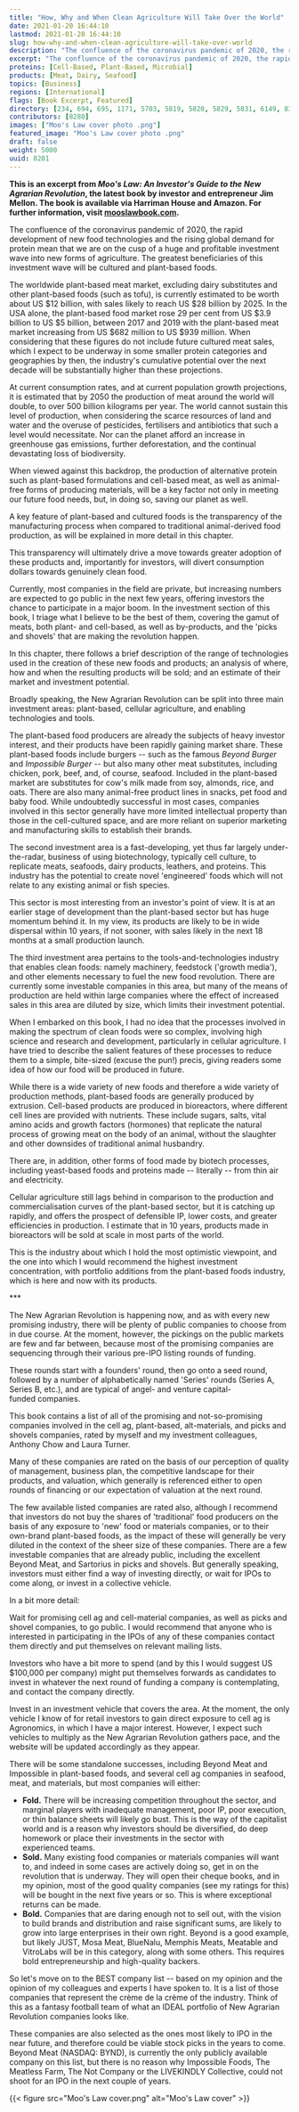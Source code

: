 ```yaml
---
title: "How, Why and When Clean Agriculture Will Take Over the World"
date: 2021-01-20 16:44:10
lastmod: 2021-01-20 16:44:10
slug: how-why-and-when-clean-agriculture-will-take-over-world
description: "The confluence of the coronavirus pandemic of 2020, the rapid development of new food technologies and the rising global demand for protein mean that we are on the cusp of a huge and profitable investment wave into new forms of agriculture. The greatest beneficiaries of this investment wave will be cultured and plant-based foods."
excerpt: "The confluence of the coronavirus pandemic of 2020, the rapid development of new food technologies and the rising global demand for protein mean that we are on the cusp of a huge and profitable investment wave into new forms of agriculture. The greatest beneficiaries of this investment wave will be cultured and plant-based foods."
proteins: [Cell-Based, Plant-Based, Microbial]
products: [Meat, Dairy, Seafood]
topics: [Business]
regions: [International]
flags: [Book Excerpt, Featured]
directory: [234, 694, 695, 1171, 5703, 5819, 5820, 5829, 5831, 6149, 8345]
contributors: [8280]
images: ["Moo's Law cover photo .png"]
featured_image: "Moo's Law cover photo .png"
draft: false
weight: 5000
uuid: 8281
---
```

**This is an excerpt from *Moo's Law: An Investor's Guide to the New
Agrarian Revolution*, the latest book by investor and entrepreneur Jim
Mellon. The book is available via Harriman House and Amazon. For further
information, visit [mooslawbook.com](https://mooslawbook.com/).**

The confluence of the coronavirus pandemic of 2020, the rapid
development of new food technologies and the rising global demand for
protein mean that we are on the cusp of a huge and profitable investment
wave into new forms of agriculture. The greatest beneficiaries of this
investment wave will be cultured and plant-based foods.

The worldwide plant-based meat market, excluding dairy substitutes and
other plant-based foods (such as tofu), is currently estimated to be
worth about US \$12 billion, with sales likely to reach US \$28 billion
by 2025. In the USA alone, the plant-based food market rose 29 per cent
from US \$3.9 billion to US \$5 billion, between 2017 and 2019 with the
plant-based meat market increasing from US \$682 million to US \$939
million. When considering that these figures do not include future
cultured meat sales, which I expect to be underway in some smaller
protein categories and geographies by then, the industry's cumulative
potential over the next decade will be substantially higher than
these projections.

At current consumption rates, and at current population growth
projections, it is estimated that by 2050 the production of meat around
the world will double, to over 500 billion kilograms per year. The world
cannot sustain this level of production, when considering the scarce
resources of land and water and the overuse of pesticides, fertilisers
and antibiotics that such a level would necessitate. Nor can the planet
afford an increase in greenhouse gas emissions, further deforestation,
and the continual devastating loss of biodiversity.

When viewed against this backdrop, the production of alternative protein
such as plant-based formulations and cell-based meat, as well as
animal-free forms of producing materials, will be a key factor not only
in meeting our future food needs, but, in doing so, saving our planet
as well.

A key feature of plant-based and cultured foods is the transparency of
the manufacturing process when compared to traditional animal-derived
food production, as will be explained in more detail in this chapter.

This transparency will ultimately drive a move towards greater adoption
of these products and, importantly for investors, will divert
consumption dollars towards genuinely clean food.

Currently, most companies in the field are private, but increasing
numbers are expected to go public in the next few years, offering
investors the chance to participate in a major boom. In the investment
section of this book, I triage what I believe to be the best of them,
covering the gamut of meats, both plant- and cell-based, as well as
by-products, and the 'picks and shovels' that are making the
revolution happen.

In this chapter, there follows a brief description of the range of
technologies used in the creation of these new foods and products; an
analysis of where, how and when the resulting products will be sold; and
an estimate of their market and investment potential.

Broadly speaking, the New Agrarian Revolution can be split into three
main investment areas: plant-based, cellular agriculture, and enabling
technologies and tools.

The plant-based food producers are already the subjects of heavy
investor interest, and their products have been rapidly gaining market
share. These plant-based foods include burgers -- such as the famous
*Beyond Burger* and *Impossible Burger* -- but also many other meat
substitutes, including chicken, pork, beef, and, of course, seafood.
Included in the plant-based market are substitutes for cow's milk made
from soy, almonds, rice, and oats. There are also many animal-free
product lines in snacks, pet food and baby food. While undoubtedly
successful in most cases, companies involved in this sector generally
have more limited intellectual property than those in the cell-cultured
space, and are more reliant on superior marketing and manufacturing
skills to establish their brands.

The second investment area is a fast-developing, yet thus far largely
under-the-radar, business of using biotechnology, typically cell
culture, to replicate meats, seafoods, dairy products, leathers, and
proteins. This industry has the potential to create novel 'engineered'
foods which will not relate to any existing animal or fish species.

This sector is most interesting from an investor's point of view. It is
at an earlier stage of development than the plant-based sector but has
huge momentum behind it. In my view, its products are likely to be in
wide dispersal within 10 years, if not sooner, with sales likely in the
next 18 months at a small production launch.

The third investment area pertains to the tools-and-technologies
industry that enables clean foods: namely machinery, feedstock ('growth
media'), and other elements necessary to fuel the new food revolution.
There are currently some investable companies in this area, but many of
the means of production are held within large companies where the effect
of increased sales in this area are diluted by size, which limits their
investment potential.

When I embarked on this book, I had no idea that the processes involved
in making the spectrum of clean foods were so complex, involving high
science and research and development, particularly in cellular
agriculture. I have tried to describe the salient features of these
processes to reduce them to a simple, bite-sized (excuse the pun!)
precis, giving readers some idea of how our food will be produced
in future.

While there is a wide variety of new foods and therefore a wide variety
of production methods, plant-based foods are generally produced by
extrusion. Cell-based products are produced in bioreactors, where
different cell lines are provided with nutrients. These include sugars,
salts, vital amino acids and growth factors (hormones) that replicate
the natural process of growing meat on the body of an animal, without
the slaughter and other downsides of traditional animal husbandry.

There are, in addition, other forms of food made by biotech processes,
including yeast-based foods and proteins made -- literally -- from thin
air and electricity.

Cellular agriculture still lags behind in comparison to the production
and commercialisation curves of the plant-based sector, but it is
catching up rapidly, and offers the prospect of defensible IP, lower
costs, and greater efficiencies in production. I estimate that in 10
years, products made in bioreactors will be sold at scale in most parts
of the world.

This is the industry about which I hold the most optimistic viewpoint,
and the one into which I would recommend the highest investment
concentration, with portfolio additions from the plant-based foods
industry, which is here and now with its products.

\*\*\*

The New Agrarian Revolution is happening now, and as with every new
promising industry, there will be plenty of public companies to choose
from in due course. At the moment, however, the pickings on the public
markets are few and far between, because most of the promising companies
are sequencing through their various pre-IPO listing rounds of funding.

These rounds start with a founders' round, then go onto a seed round,
followed by a number of alphabetically named 'Series' rounds (Series A,
Series B, etc.), and are typical of angel- and venture
capital-funded companies.

This book contains a list of all of the promising and not-so-promising
companies involved in the cell ag, plant-based, alt-materials, and picks
and shovels companies, rated by myself and my investment colleagues,
Anthony Chow and Laura Turner.

Many of these companies are rated on the basis of our perception of
quality of management, business plan, the competitive landscape for
their products, and valuation, which generally is referenced either to
open rounds of financing or our expectation of valuation at the
next round.

The few available listed companies are rated also, although I recommend
that investors do not buy the shares of 'traditional' food producers on
the basis of any exposure to 'new' food or materials companies, or to
their own-brand plant-based foods, as the impact of these will generally
be very diluted in the context of the sheer size of these companies.
There are a few investable companies that are already public, including
the excellent Beyond Meat, and Sartorius in picks and shovels. But
generally speaking, investors must either find a way of investing
directly, or wait for IPOs to come along, or invest in a
collective vehicle.

In a bit more detail:

Wait for promising cell ag and cell-material companies, as well as picks
and shovel companies, to go public. I would recommend that anyone who is
interested in participating in the IPOs of any of these companies
contact them directly and put themselves on relevant mailing lists.

Investors who have a bit more to spend (and by this I would suggest US
\$100,000 per company) might put themselves forwards as candidates to
invest in whatever the next round of funding a company is contemplating,
and contact the company directly.

Invest in an investment vehicle that covers the area. At the moment, the
only vehicle I know of for retail investors to gain direct exposure to
cell ag is Agronomics, in which I have a major interest. However, I
expect such vehicles to multiply as the New Agrarian Revolution gathers
pace, and the website will be updated accordingly as they appear. 

There will be some standalone successes, including Beyond Meat and
Impossible in plant-based foods, and several cell ag companies in
seafood, meat, and materials, but most companies will either:

-   **Fold.** There will be increasing competition throughout the
    sector, and marginal players with inadequate management, poor IP,
    poor execution, or thin balance sheets will likely go bust. This is
    the way of the capitalist world and is a reason why investors should
    be diversified, do deep homework or place their investments in the
    sector with experienced teams.
-   **Sold.** Many existing food companies or materials companies will
    want to, and indeed in some cases are actively doing so, get in on
    the revolution that is underway. They will open their cheque books,
    and in my opinion, most of the good quality companies (see my
    ratings for this) will be bought in the next five years or so. This
    is where exceptional returns can be made. 
-   **Bold.** Companies that are daring enough not to sell out, with the
    vision to build brands and distribution and raise significant sums,
    are likely to grow into large enterprises in their own right. Beyond
    is a good example, but likely JUST, Mosa Meat, BlueNalu, Memphis
    Meats, Meatable and VitroLabs will be in this category, along with
    some others. This requires bold entrepreneurship and high-quality
    backers. 

So let's move on to the BEST company list -- based on my opinion and the
opinion of my colleagues and experts I have spoken to. It is a list of
those companies that represent the crème de la crème of the industry.
Think of this as a fantasy football team of what an IDEAL portfolio of
New Agrarian Revolution companies looks like.

These companies are also selected as the ones most likely to IPO in the
near future, and therefore could be viable stock picks in the years to
come. Beyond Meat (NASDAQ: BYND), is currently the only publicly
available company on this list, but there is no reason why Impossible
Foods, The Meatless Farm, The Not Company or the LIVEKINDLY Collective,
could not shoot for an IPO in the next couple of years.

{{< figure src="Moo's Law cover.png" alt="Moo's Law cover" >}}
